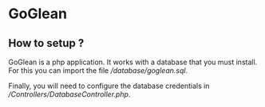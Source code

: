 # GoGlean

## How to setup ?

GoGlean is a php application. It works with a database that you must install. For this you can import the file */database/goglean.sql*.

Finally, you will need to configure the database credentials in */Controllers/DatabaseController.php*. 

